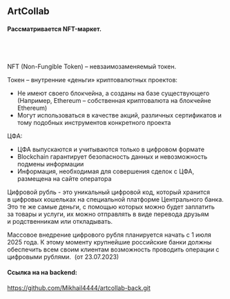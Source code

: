 ## ArtCollab

#### Рассматривается NFT-маркет.

<br>
<br>
<br>
NFT (Non-Fungible Token) – невзаимозаменяемый токен.

Токен – внутренние «деньги» криптовалютных проектов:
* Не имеют своего блокчейна, а созданы на базе существующего (Например, Ethereum – собственная криптовалюта на блокчейне Ethereum)
* Могут использоваться в качестве акций, различных сертификатов и тому подобных инструментов конкретного проекта

ЦФА:
* ЦФА выпускаются и учитываются только в цифровом формате
* Blockchain гарантирует безопасность данных и невозможность подмены информации
* Информация, необходимая для совершения сделок с ЦФА, размещена на сайте оператора


Цифровой рубль - это уникальный цифровой код, который хранится в цифровых кошельках на специальной платформе Центрального банка. Это те же самые деньги, с помощью которых можно будет заплатить за товары и услуги, их можно отправлять в виде перевода друзьям и родственникам или откладывать.

Массовое внедрение цифрового рубля планируется начать с 1 июля 2025 года. К этому моменту крупнейшие российские банки должны обеспечить всем своим клиентам возможность проводить операции с цифровыми рублями.  (от 23.07.2023)

#### Ссылка на на backend:

https://github.com/Mikhail4444/artcollab-back.git